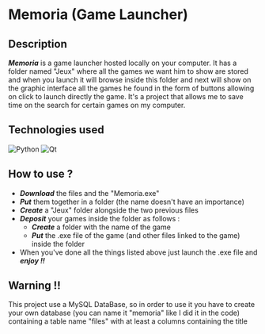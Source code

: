 # Memoria (Game Launcher)
## Description
***Memoria*** is a game launcher hosted locally on your computer. It has a folder named "Jeux" where all the games we want him to show are stored and when you launch it will browse inside this folder and next will show on the graphic interface all the games he found in the form of buttons allowing on click to launch directly the game. It's a project that allows me to save time on the search for certain games on my computer.
<br>
## Technologies used
![Python](https://img.shields.io/badge/python-3670A0?style=for-the-badge&logo=python&logoColor=ffdd54) ![Qt](https://img.shields.io/badge/Qt-%23217346.svg?style=for-the-badge&logo=Qt&logoColor=white)
<br>
## How to use ?
* ***Download*** the files and the "Memoria.exe"
* ***Put*** them together in a folder (the name doesn't have an importance)
* ***Create*** a "Jeux" folder alongside the two previous files
* ***Deposit*** your games inside the folder as follows :
  * ***Create*** a folder with the name of the game 
  * ***Put*** the .exe file of the game (and other files linked to the game) inside the folder
* When you've done all the things listed above just launch the .exe file and ***enjoy !!***

## Warning !!
This project use a MySQL DataBase, so in order to use it you have to create your own database (you can name it "memoria" like I did it in the code) containing a table name "files" with at least a columns containing the title

